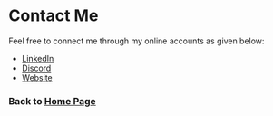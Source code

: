 # Contact Me

Feel free to connect me through my online accounts as given below:

- [LinkedIn](https://www.linkedin.com/in/dilkhushyadav/) 
- [Discord](https://discord.com/channels/1085232710680854559/1085232711603589233)
- [Website](https://dilkhushyadav.com/)


### Back to [Home Page](index.md)
